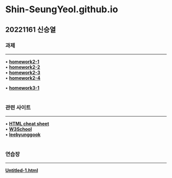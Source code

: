 # Shin-SeungYeol.github.io
## 20221161 신승열
### 과제
-----------
• [**homework2-1**](https://shin-seungyeol.github.io/homework2-1)<br>
• [**homework2-2**](https://shin-seungyeol.github.io/homework2-2)<br>
• [**homework2-3**](https://shin-seungyeol.github.io/homework2-3)<br>
• [**homework2-4**](https://shin-seungyeol.github.io/homework2-4)<br>

• [**homework3-1**](https://shin-seungyeol.github.io/homework_image/homework3-1)<br>
<br>
### 관련 사이트
-----------
• [**HTML cheat sheet**](https://web.stanford.edu/group/csp/cs21/htmlcheatsheet.pdf)<br>
• [**W3School**](https://www.w3schools.com/html/default.asp)<br>
• [**leebyunggook**](https://leebyunggook.github.io/)<br>
<br>
### 연습장
-----------
[**Untitled-1.html**](https://shin-seungyeol.github.io/Untitled-1)
